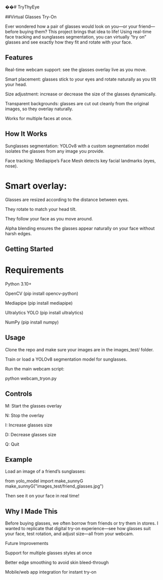 ��#   T r y T h y E y e 

##Virtual Glasses Try-On

Ever wondered how a pair of glasses would look on you—or your friend—before buying them? This project brings that idea to life! Using real-time face tracking and sunglasses segmentation, you can virtually “try on” glasses and see exactly how they fit and rotate with your face.

## Features

Real-time webcam support: see the glasses overlay live as you move.

Smart placement: glasses stick to your eyes and rotate naturally as you tilt your head.

Size adjustment: increase or decrease the size of the glasses dynamically.

Transparent backgrounds: glasses are cut out cleanly from the original images, so they overlay naturally.

Works for multiple faces at once.

## How It Works

Sunglasses segmentation: YOLOv8 with a custom segmentation model isolates the glasses from any image you provide.

Face tracking: Mediapipe’s Face Mesh detects key facial landmarks (eyes, nose).

# Smart overlay:

Glasses are resized according to the distance between eyes.

They rotate to match your head tilt.

They follow your face as you move around.

Alpha blending ensures the glasses appear naturally on your face without harsh edges.

## Getting Started
# Requirements

Python 3.10+

OpenCV (pip install opencv-python)

Mediapipe (pip install mediapipe)

Ultralytics YOLO (pip install ultralytics)

NumPy (pip install numpy)

## Usage

Clone the repo and make sure your images are in the images_test/ folder.

Train or load a YOLOv8 segmentation model for sunglasses.

Run the main webcam script:

python webcam_tryon.py

## Controls

M: Start the glasses overlay

N: Stop the overlay

I: Increase glasses size

D: Decrease glasses size

Q: Quit

## Example

Load an image of a friend’s sunglasses:

from yolo_model import make_sunnyG
make_sunnyG("images_test/friend_glasses.jpg")


Then see it on your face in real time!

## Why I Made This

Before buying glasses, we often borrow from friends or try them in stores. I wanted to replicate that digital try-on experience—see how glasses suit your face, test rotation, and adjust size—all from your webcam.

Future Improvements

Support for multiple glasses styles at once

Better edge smoothing to avoid skin bleed-through

Mobile/web app integration for instant try-on
 
 
